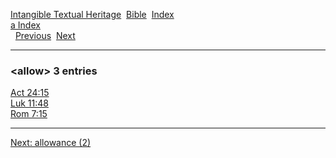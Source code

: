 [Intangible Textual Heritage](../../index)  [Bible](../index) 
[Index](index)   
[a Index](_a_)  
  [Previous](c00410)  [Next](c00412) 

------------------------------------------------------------------------

### &lt;allow&gt; 3 entries

[Act 24:15](../kjv/act024.htm#015)  
[Luk 11:48](../kjv/luk011.htm#048)  
[Rom 7:15](../kjv/rom007.htm#015)  

------------------------------------------------------------------------

[Next: allowance (2)](c00412)
